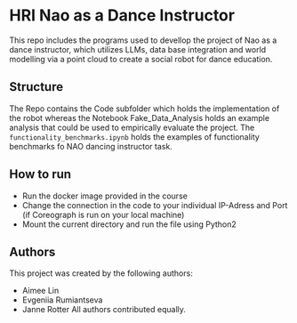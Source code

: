 # HRI Nao as a Dance Instructor

This repo includes the programs used to devellop the project of Nao as a dance instructor, which utilizes LLMs, data base integration and world modelling via a point cloud to create a social robot for dance education. 

## Structure
The Repo contains the Code subfolder which holds the implementation of the robot whereas the Notebook Fake_Data_Analysis holds an example analysis that could be used to empirically evaluate the project.
The `functionality_benchmarks.ipynb` holds the examples of functionality benchmarks fo NAO dancing instructor task.

## How to run
* Run the docker image provided in the course
* Change the connection in the code to your individual IP-Adress and Port (if Coreograph is run on your local machine)
* Mount the current directory and run the file using Python2 

## Authors
This project was created by the following authors:
* Aimee Lin
* Evgeniia Rumiantseva
* Janne Rotter
All authors contributed equally. 
